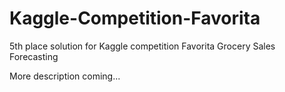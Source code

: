 # Kaggle-Competition-Favorita
5th place solution for Kaggle competition Favorita Grocery Sales Forecasting

More description coming...

